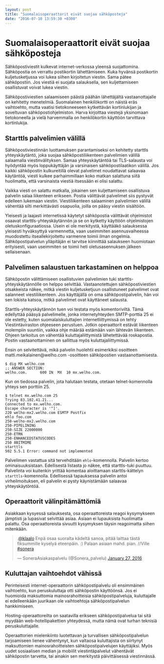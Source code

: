 ```yaml
---
layout: post
title: "Suomalaisoperaattorit eivät suojaa sähköposteja"
date: "2016-07-10 13:59:30 +0300"
---
```


# Suomalaisoperaattorit eivät suojaa sähköposteja

Sähköpostiviestit kulkevat internet-verkossa yleensä suojattomina. Sähköpostia on verrattu postikortin lähettämiseen. Kuka hyvänsä postikortin kuljetusketjussa voi lukea siihen kirjoitetun viestin. Sama pätee sähköpostiin. Jos viestiä ei suojata salauksella, sen kuljettamiseen osallistuvat voivat lukea viestin.

Sähköpostiviestien salaamiseen päästä päähän lähettäjältä vastaanottajalle on kehitetty menetelmiä. Suomalainen henkilökortti on näistä eräs vaihtoehto, mutta vaatisi tietokoneeseen kytkettävän kortinlukijan ja soveltuvan sähköpostiohjelmiston. Harva kirjoittaa viestejä yksinomaan tietokoneella ja vielä harvemmalla on henkilökortin käyttöön tarvittava kortinlukija.

## Starttls palvelimien välillä

Sähköpostiviestinnän luottamuksen parantamiseksi on kehitetty starttls yhteyskäytäntö, joka suojaa sähköpostiliikenteen palvelimien välillä salaamalla viestinvälityksen. Samaa yhteyskäytäntöä tai TLS-salausta voi hyödyntää myös loppukäyttäjän ja varsinaisen sähköpostilaatikon välillä. Jos kaikki sähköpostin kulkureitillä olevat palvelimet noudattavat salaavaa käytäntöä, viesti kulkee parhaimmillaan koko matkan salattuna siitä huolimatta, että varsinaista viestiä itsessään ei olisi salattu.

Vaikka viesti on salattu matkalla, jokainen sen kuljettamiseen osallistuva palvelin salaa liikenteen erikseen. Postia välittävät palvelimet siis pystyvät edelleen lukemaan viestin. Viestiliikenteen salaaminen palvelimien välillä vähentää silti merkittävästi osapuolia, joilla on pääsy viestin sisältöön.

Yleisesti ja laajasti internetissä käytetyt sähköpostia välittävät ohjelmistot osaavat starttls-yhteyskäytännön ja se on kytketty käyttöön ohjelmistojen oletuskonfiguraatiossa. Usein ei ole merkitystä, käyttääkö salauksessa yleisesti hyväksyttyä varmennetta, vaan useimmiten asennusvaiheessa muodostettu itseallekirjoitettu varmenne toimii ilman ongelmia. Sähköpostipalvelun ylläpitäjän ei tarvitse kiinnittää salaukseen huomiotaan erityisesti, vaan useimmiten se toimii heti oletusasennuksen jälkeen sellaisenaan.

## Palvelimen salaustuen tarkastaminen on helppoa

Sähköpostin välittämiseen osallistuvien palvelimien tuki starttls-yhteyskäytännölle on helppo selvittää. Vastaanotettujen sähköpostiviestien otsakkeista näkee, mitkä viestin kuljetusketjuun osallistuneet palvelimet ovat salanneet viestiliikenteen. Jos käyttäjällä on oma sähköpostipalvelin, hän voi sen lokista katsoa, mitkä palvelimet ovat käyttäneet salausta.

Starttls-yhteyskäytännön tuen voi testata myös komentoriviltä. Tämä edellyttää pääsyä palvelimelle, jonka internetyhteyden SMTP-porttia 25 ei ole estetty, kuten suomalaiskuluttajien internetliittymissä on tehty Viestintäviraston ohjeeseen perustuen. Jotkin operaattorit estävät liikenteen molempiin suuntiin, vaikka ohje määrää estämään vain lähtevän liikenteen. Ohjeen tarkoitus on vähentää kuluttajaliittymistä lähetettävää roskapostia. Postin vastaanottaminen on sallittua myös kuluttajaliittymissä.

Ensin on selvitettävä, mikä palvelin huolehtii esimerkiksi osoitteen matti.meikalainen<span></span>@welho.com -osoitteen sähköpostien vastaanottamisesta.

    $ dig MX welho.com
    ;; ANSWER SECTION:
    welho.com.		600	IN	MX	10 mx.welho.com.


Kun on tiedossa palvelin, jota halutaan testata, otetaan telnet-komennolla yhteys sen porttiin 25.



    $ telnet mx.welho.com 25
    Trying 83.102.41.21...
    Connected to mx.welho.com.
    Escape character is '^]'.
    220 welho-mx2.welho.com ESMTP Postfix
    ehlo foo.com
    250-welho-mx2.welho.com
    250-PIPELINING
    250-SIZE 22000000
    250-ETRN
    250-ENHANCEDSTATUSCODES
    250 8BITMIME
    starttls
    502 5.5.1 Error: command not implemented

Palvelimen vastattua sitä tervehditään `ehlo`-komennolla. Palvelin kertoo ominaisuuksistaan. Edellisestä listasta jo näkee, että starttls-tuki puuttuu. Palvelinta voi kuitenkin yrittää komentaa aloittamaan starttls-kättelyn `starttls`-komennolla. Edellisessä tapauksessa palvelin antoi virheilmoituksen, eli palvelin ei pysty käynistämään salaavaa yhteyskäytöntöä.

## Operaattorit välinpitämättömiä

Asiakkaan kysyessä salauksesta, osa operaattoreista reagoi kysymykseen jämptisti ja lupasivat selvittää asiaa. Asiaan ei lupauksista huolimatta palattu. Osa operaattoreista sivuutti kysymyksen täysin reagoimatta siihen mitenkään.

<blockquote class="twitter-tweet" data-lang="en"><p lang="fi" dir="ltr">.<a href="https://twitter.com/klaalo">@klaalo</a> Enpä osaa suoralta kädeltä sanoa, pitää laittaa tästä fiksummille kyselyä eteenpäin. :) Palaan asiaan mahd. pian. //Ville <a href="https://twitter.com/hashtag/sonera?src=hash">#sonera</a></p>— SoneraAsiakaspalvelu (@Sonera_palvelu) <a href="https://twitter.com/Sonera_palvelu/status/692404158180298756">January 27, 2016</a></blockquote> <script async src="//platform.twitter.com/widgets.js" charset="utf-8"></script>

## Kuluttajan vaihtoehdot vähissä

Perinteisesti internet-operaattorin sähköpostipalvelu oli ensimmäinen vaihtoehto, kun peruskuluttaja otti sähköpostin käyttöönsä. Jos ei huomioida maksuttomia mainosrahoitteisia sähköpostipalveluja, kuluttajalle ei edelleenkään juurikaan ole vaihtoehtoja sähköpostipalvelun hankkimiseen.

Hosting-operaattoreilta on saatavilla erikseen sähköpostipalvelua tai sitä myydään web-hotellipakettien yhteydessä, mutta nämä ovat turhan teknisiä peruskuluttajalle.

Operaattorien mielenkiinto luotettavan ja turvallisen sähköpostipalvelun tarjoamiseen lienee vähentynyt, kun valtaosa kuluttajista on siirtynyt maksuttomien mainosrahoitteisten sähköpostipalvelujen käyttäjiksi. Myös uudet sosiaalisen median ja mobiilit viestintäpalvelut vähentävät sähköpostin tarvetta, tai ainakin sen merkitystä päivittäisessä viestinnässä.